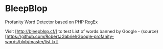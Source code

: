 # BleepBlop
Profanity Word Detector based on PHP RegEx

Visit [http://bleepblop.cf/] to test
List of words banned by Google - (source)[https://github.com/RobertJGabriel/Google-profanity-words/blob/master/list.txt]
